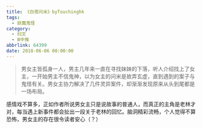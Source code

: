 ```yaml
---
title: 《白夜问米》byTouchinghk
tags:
  - 妖魔鬼怪
category:
  - 扫文
  - Ⅲ中推
abbrlink: 64399
date: 2018-06-06 00:00:00
---
```

<meta name="referrer" content="no-referrer" />

> 男女主皆孤身一人，男主几年来一直在寻找妹妹的下落，听人介绍找上了女主，一开始男主不信鬼神，以为女主的问米是故弄玄虚，直到遇到的案子与鬼怪有关。男女主协力解决了几件灵异案件，却渐渐发现原来从头到尾都是一场布局。

<!-- more -->

感情戏不算多，正如作者所说男女主只是说故事的普通人，而真正的主角是老林才对，每当遇上新事件都会扯出一段关于老林的回忆。脑洞精彩流畅，个人觉得不算恐怖，男女主的存在很令读者安心（？）